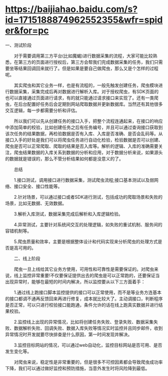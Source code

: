 # https://baijiahao.baidu.com/s?id=1715188874962552355&wfr=spider&for=pc
一、测试阶段

　　对于需要调用第三方平台(比如魔蝎)进行数据采集的流程，大家可能比较熟悉，在第三方的页面进行授权后，第三方会帮我们完成数据采集的任务，我们只需要坐等结果回调回来就行了。但是如果是要自己做爬虫，那么又是个怎样的过程呢。

　　其实爬虫和其它业务一样，也是有流程的，一般先触发创建任务，爬虫模块进行数据采集，采集完成后再对数据进行解析入库。对于授权爬虫，有SDK页面的也可以直接通过页面进行请求，有的就只能通过请求接口来实现了。还有一类爬虫，在后台配置好任务后会定期到网站爬取数据并更新数据库。当然还有其他很多交互逻辑，每一步都需要分析和评估。

　　所以我们可以先从创建任务的接口入手，把整个流程连通起来，在接口的响应中添加简单的校验，比如创建任务之后有任务编号，并且可以通过查询接口获取到该次任务的结果数据，再检验数据是否有入库、入库是否准确、是否会乱码等。从接口入手的好处是我们可以将爬虫任务进行自动化检验，检验数据是否可以创建、爬虫是否可以正常爬取、爬取的结果是否入库等。解析的逻辑、入库的准确需要关注，爬虫结果数据的入库关系到数据的分析和应用，对于数据分析来说，如果源头的数据就是错误的，那么不管分析结果如何都是没意义的了。


　　总结

　　1.接口测试，调用接口进行数据采集，测试爬虫流程;接口基本测试以及弱网络、接口安全、接口性能等。

　　2.针对场景，可以通过接口或者SDK进行测试，包括成功的爬取场景和失败的场景，比如无数据、无效数据。

　　3.解析入库测试，数据采集完成后解析和入库逻辑检验。

　　4.异常测试，主要针对系统间交互的处理逻辑，如失败的重试机制、服务间的容错机制等。

　　5.爬虫质量和效率，主要是根据整体设计和代码实现来分析爬虫的处理方式是否是高可用的。

　　二、线上阶段

　　爬虫一旦上线给其它业务方使用，可用性和可靠性是需要保证的。对爬虫来说，线上监控非常重要!不仅要保证提供出去的爬虫是可以正常跑的，还要保证当出现异常时，能够在最短的时间内解决，所以监控要从以下三方面着手：

　　1.通过线上跑接口脚本监控提供的接口可以正常使用，而不是等业务方连基本的接口都调不通再反馈回来再进行修复，成本就比较大了。主动调接口，判断程序是否正常，可以只进行校验接口能跑通，条件允许的话在线上跑真实数据并进行结果校验。

　　2.监控线上出现的异常情况，比如将创建任务失败、登录失败、数据采集失败、数据解析失败、回调失败、数据入库失败等情况实时监控并且同步邮件，收到异常情况时开发就要尽快排查是什么原因，第一时间发现并解决。

　　3.监控目标网站的情况，可以通过web自动化，监控目标网站是否可用、是否发生变化等。

　　对爬虫来说，稳定性是非常重要的，但是很多不可控因素都会导致爬虫成功率下降，我们可以通过做好监控和预防措施，当意外发生时将风险降到最低。